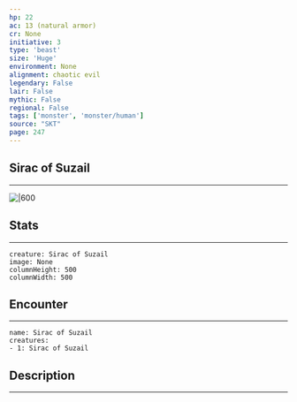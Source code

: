 ```yaml
---
hp: 22
ac: 13 (natural armor)
cr: None
initiative: 3
type: 'beast'    
size: 'Huge'
environment: None
alignment: chaotic evil
legendary: False
lair: False
mythic: False
regional: False
tags: ['monster', 'monster/human']
source: "SKT"
page: 247
---
```


## Sirac of Suzail
---

![|600](D:/Program%20Files/5e.tools/img/bestiary/SKT/Sirac%20of%20Suzail.jpg)

## Stats
---

```statblock
creature: Sirac of Suzail
image: None
columnHeight: 500
columnWidth: 500
```

## Encounter
---

```encounter-table
name: Sirac of Suzail
creatures:
- 1: Sirac of Suzail
```

## Description
---





